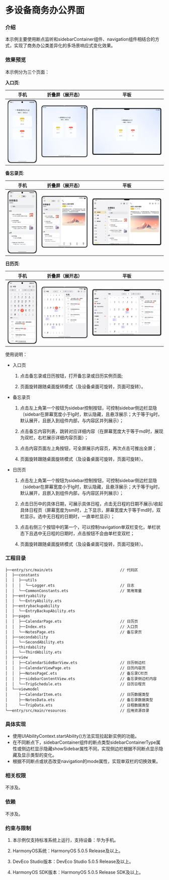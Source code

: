 # 多设备商务办公界面

### 介绍

本示例主要使用断点监听和sidebarContainer组件、navigation组件相结合的方式，实现了商务办公类差异化的多场景响应式变化效果。

### 效果预览

本示例分为三个页面：

**入口页**:

| 手机                                       | 折叠屏（展开态）                                        | 平板                                        |
|------------------------------------------|-------------------------------------------------|-------------------------------------------|
| ![](screenshots/devices/entry-phone.png) | ![](screenshots/devices/entry-foldablescre.png) | ![](screenshots/devices/entry-tablet.png) |

**备忘录页**:

| 手机                                       | 折叠屏（展开态）                                          | 平板                                        |
|------------------------------------------|---------------------------------------------------|-------------------------------------------|
| ![](screenshots/devices/notes-phone.png) | ![](screenshots/devices/notes-foldablescreen.png) | ![](screenshots/devices/notes-tablet.png) |

**日历页**:

| 手机                                          | 折叠屏（展开态）                                             | 平板                                           |
|---------------------------------------------|------------------------------------------------------|----------------------------------------------|
| ![](screenshots/devices/calendar-phone.png) | ![](screenshots/devices/calendar-foldablescreen.png) | ![](screenshots/devices/calendar-tablet.png) |

使用说明：

* 入口页

  1. 点击备忘录或日历按钮，打开备忘录或日历实例页面;

  2. 页面旋转跟随桌面旋转模式（及设备桌面可旋转，页面可旋转）。

* 备忘录页

  1. 点击左上角第一个按钮为sidebar控制按钮，可控制sidebar侧边栏显隐（sidebar在屏幕宽度小于lg时，默认隐藏，且悬浮展示；大于等于lg时，默认展开，且嵌入到组件内部，与内容区并列展示）；
  
  2. 点击备忘内容列表，跳转对应详细内容（在屏幕宽度大于等于md时，展现为双栏，右栏展示详细内容页面）；
  
  3. 点击内容页面左上角按钮，可全屏展示内容页，再次点击可推出全屏；

  4. 页面旋转跟随桌面旋转模式（及设备桌面可旋转，页面可旋转）。

* 日历页

  1. 点击左上角第一个按钮为sidebar控制按钮，可控制sidebar侧边栏显隐（sidebar在屏幕宽度小于lg时，默认隐藏，且悬浮展示；大于等于lg时，默认展开，且嵌入到组件内部，与内容区并列展示）；
  
  2. 点击日历中的具体日期，可展示具体日程，点击无日程的日期不展示/收起具体日程页（屏幕宽度为sm时，上下显示，屏幕宽度大于等于md时，双栏显示。选中无日程的日期时，一直单栏显示）；
  
  3. 点击右侧三个按钮中的第一个，可以控制navigation单双栏变化，单栏状态下且选中无日程的日期时，点击按钮不会由单栏变双栏；

  4. 页面旋转跟随桌面旋转模式（及设备桌面可旋转，页面可旋转）。

### 工程目录

```
├──entry/src/main/ets                              // 代码区
│  ├──constants                                  
│  │  ├──utils
│  │  │  └──Logger.ets                             // 日志
│  │  └──CommonConstants.ets                       // 常用常量
│  ├──entryability  
│  │  └──EntryAbility.ets 
│  ├──entrybackupability  
│  │  └──EntryBackupAbility.ets 
│  ├──pages  
│  │  ├──CalendarPage.ets                          // 日历页
│  │  ├──Index.ets                                 // 入口页                                
│  │  └──NotesPage.ets                             // 备忘录页
│  ├──secondability  
│  │  └──SecondAbility.ets 
│  ├──thirdability  
│  │  └──ThirdAbility.ets 
│  ├──view
│  │  ├──CalendarSideBarView.ets                   // 日历侧边栏 
│  │  ├──CalendarViewPage.ets                      // 日历内容页 
│  │  ├──NotesPageC.ets                            // 备忘录C栏页 
│  │  ├──sidebarContentView.ets                    // 备忘录侧边栏内容 
│  │  └──TripSchedule.ets                          // 日历日程页  
│  └──viewmodel
│     ├──CalendarItem.ets                          // 日历数据类型 
│     ├──NotesData.ets                             // 备忘录数据类型 
│     └──TripData.ets                              // 日程数据类型     
└──entry/src/main/resources                        // 应用资源目录

```

### 具体实现

* 使用UIAbilityContext.startAbility()方法实现拉起新实例的功能。
* 在不同断点下，sidebarContainer组件的断点类型sidebarContainerType属性或侧边栏显示隐藏showSidebar属性不同，实现侧边栏根据不同断点显示隐藏及显示类型的变化。
* 根据不同断点或状态改变navigation的mode属性，实现单双栏的切换效果。

### 相关权限

不涉及。

### 依赖

不涉及。

### 约束与限制

1. 本示例仅支持标准系统上运行，支持设备：华为手机。

2. HarmonyOS系统：HarmonyOS 5.0.5 Release及以上。

3. DevEco Studio版本：DevEco Studio 5.0.5 Release及以上。

4. HarmonyOS SDK版本：HarmonyOS 5.0.5 Release SDK及以上。
